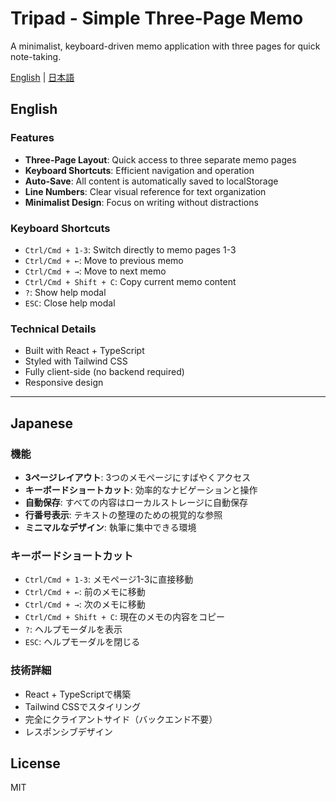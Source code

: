 # Tripad - Simple Three-Page Memo

A minimalist, keyboard-driven memo application with three pages for quick note-taking.

[English](#english) | [日本語](#japanese)

## English

### Features

- **Three-Page Layout**: Quick access to three separate memo pages
- **Keyboard Shortcuts**: Efficient navigation and operation
- **Auto-Save**: All content is automatically saved to localStorage
- **Line Numbers**: Clear visual reference for text organization
- **Minimalist Design**: Focus on writing without distractions

### Keyboard Shortcuts

- `Ctrl/Cmd + 1-3`: Switch directly to memo pages 1-3
- `Ctrl/Cmd + ←`: Move to previous memo
- `Ctrl/Cmd + →`: Move to next memo
- `Ctrl/Cmd + Shift + C`: Copy current memo content
- `?`: Show help modal
- `ESC`: Close help modal

### Technical Details

- Built with React + TypeScript
- Styled with Tailwind CSS
- Fully client-side (no backend required)
- Responsive design

---

## Japanese

### 機能

- **3ページレイアウト**: 3つのメモページにすばやくアクセス
- **キーボードショートカット**: 効率的なナビゲーションと操作
- **自動保存**: すべての内容はローカルストレージに自動保存
- **行番号表示**: テキストの整理のための視覚的な参照
- **ミニマルなデザイン**: 執筆に集中できる環境

### キーボードショートカット

- `Ctrl/Cmd + 1-3`: メモページ1-3に直接移動
- `Ctrl/Cmd + ←`: 前のメモに移動
- `Ctrl/Cmd + →`: 次のメモに移動
- `Ctrl/Cmd + Shift + C`: 現在のメモの内容をコピー
- `?`: ヘルプモーダルを表示
- `ESC`: ヘルプモーダルを閉じる

### 技術詳細

- React + TypeScriptで構築
- Tailwind CSSでスタイリング
- 完全にクライアントサイド（バックエンド不要）
- レスポンシブデザイン

## License

MIT